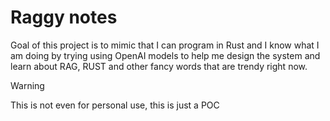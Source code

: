 # Raggy notes

Goal of this project is to mimic that I can program in Rust
and I know what I am doing by trying using OpenAI models
to help me design the system and learn about RAG, RUST
and other fancy words that are trendy right now.

> [!WARNING]
> This is not even for personal use, this is just a POC

